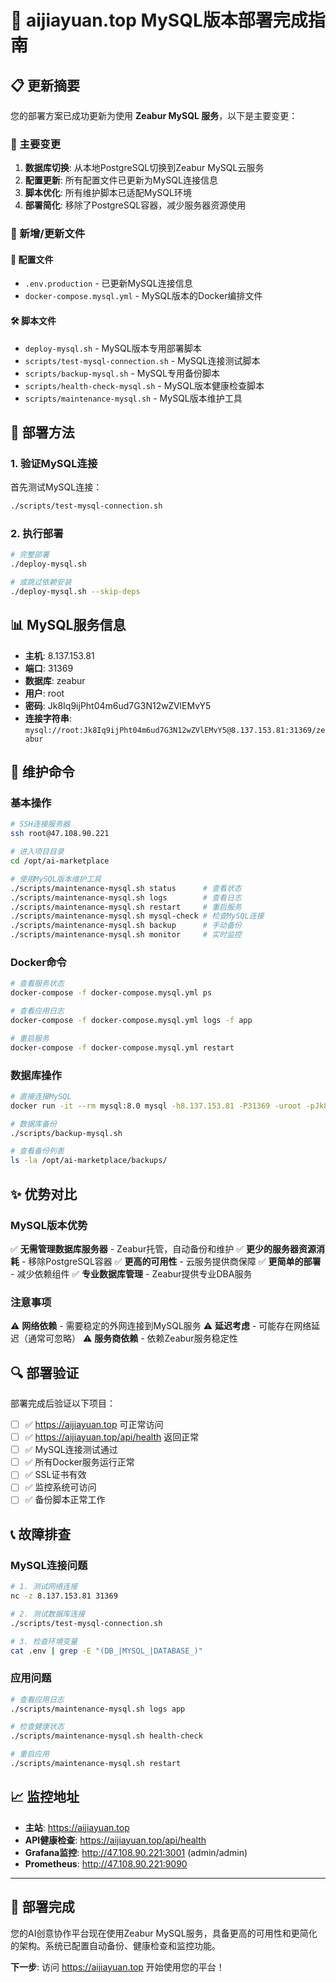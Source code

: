 # 🎉 aijiayuan.top MySQL版本部署完成指南

## 📋 更新摘要

您的部署方案已成功更新为使用 **Zeabur MySQL 服务**，以下是主要变更：

### 🔄 主要变更
1. **数据库切换**: 从本地PostgreSQL切换到Zeabur MySQL云服务
2. **配置更新**: 所有配置文件已更新为MySQL连接信息
3. **脚本优化**: 所有维护脚本已适配MySQL环境
4. **部署简化**: 移除了PostgreSQL容器，减少服务器资源使用

### 📁 新增/更新文件

#### 🔧 配置文件
- `.env.production` - 已更新MySQL连接信息
- `docker-compose.mysql.yml` - MySQL版本的Docker编排文件

#### 🛠️ 脚本文件
- `deploy-mysql.sh` - MySQL版本专用部署脚本
- `scripts/test-mysql-connection.sh` - MySQL连接测试脚本
- `scripts/backup-mysql.sh` - MySQL专用备份脚本
- `scripts/health-check-mysql.sh` - MySQL版本健康检查脚本
- `scripts/maintenance-mysql.sh` - MySQL版本维护工具

## 🚀 部署方法

### 1. 验证MySQL连接
首先测试MySQL连接：
```bash
./scripts/test-mysql-connection.sh
```

### 2. 执行部署
```bash
# 完整部署
./deploy-mysql.sh

# 或跳过依赖安装
./deploy-mysql.sh --skip-deps
```

## 📊 MySQL服务信息

- **主机**: 8.137.153.81
- **端口**: 31369
- **数据库**: zeabur
- **用户**: root
- **密码**: Jk8Iq9ijPht04m6ud7G3N12wZVlEMvY5
- **连接字符串**: `mysql://root:Jk8Iq9ijPht04m6ud7G3N12wZVlEMvY5@8.137.153.81:31369/zeabur`

## 🔧 维护命令

### 基本操作
```bash
# SSH连接服务器
ssh root@47.108.90.221

# 进入项目目录
cd /opt/ai-marketplace

# 使用MySQL版本维护工具
./scripts/maintenance-mysql.sh status      # 查看状态
./scripts/maintenance-mysql.sh logs        # 查看日志
./scripts/maintenance-mysql.sh restart     # 重启服务
./scripts/maintenance-mysql.sh mysql-check # 检查MySQL连接
./scripts/maintenance-mysql.sh backup      # 手动备份
./scripts/maintenance-mysql.sh monitor     # 实时监控
```

### Docker命令
```bash
# 查看服务状态
docker-compose -f docker-compose.mysql.yml ps

# 查看应用日志
docker-compose -f docker-compose.mysql.yml logs -f app

# 重启服务
docker-compose -f docker-compose.mysql.yml restart
```

### 数据库操作
```bash
# 直接连接MySQL
docker run -it --rm mysql:8.0 mysql -h8.137.153.81 -P31369 -uroot -pJk8Iq9ijPht04m6ud7G3N12wZVlEMvY5 zeabur

# 数据库备份
./scripts/backup-mysql.sh

# 查看备份列表
ls -la /opt/ai-marketplace/backups/
```

## ✨ 优势对比

### MySQL版本优势
✅ **无需管理数据库服务器** - Zeabur托管，自动备份和维护
✅ **更少的服务器资源消耗** - 移除PostgreSQL容器
✅ **更高的可用性** - 云服务提供商保障
✅ **更简单的部署** - 减少依赖组件
✅ **专业数据库管理** - Zeabur提供专业DBA服务

### 注意事项
⚠️ **网络依赖** - 需要稳定的外网连接到MySQL服务
⚠️ **延迟考虑** - 可能存在网络延迟（通常可忽略）
⚠️ **服务商依赖** - 依赖Zeabur服务稳定性

## 🔍 部署验证

部署完成后验证以下项目：

- [ ] ✅ https://aijiayuan.top 可正常访问
- [ ] ✅ https://aijiayuan.top/api/health 返回正常
- [ ] ✅ MySQL连接测试通过
- [ ] ✅ 所有Docker服务运行正常
- [ ] ✅ SSL证书有效
- [ ] ✅ 监控系统可访问
- [ ] ✅ 备份脚本正常工作

## 📞 故障排查

### MySQL连接问题
```bash
# 1. 测试网络连接
nc -z 8.137.153.81 31369

# 2. 测试数据库连接
./scripts/test-mysql-connection.sh

# 3. 检查环境变量
cat .env | grep -E "(DB_|MYSQL_|DATABASE_)"
```

### 应用问题
```bash
# 查看应用日志
./scripts/maintenance-mysql.sh logs app

# 检查健康状态
./scripts/maintenance-mysql.sh health-check

# 重启应用
./scripts/maintenance-mysql.sh restart
```

## 📈 监控地址

- **主站**: https://aijiayuan.top
- **API健康检查**: https://aijiayuan.top/api/health
- **Grafana监控**: http://47.108.90.221:3001 (admin/admin)
- **Prometheus**: http://47.108.90.221:9090

---

## 🎊 部署完成

您的AI创意协作平台现在使用Zeabur MySQL服务，具备更高的可用性和更简化的架构。系统已配置自动备份、健康检查和监控功能。

**下一步**: 访问 https://aijiayuan.top 开始使用您的平台！